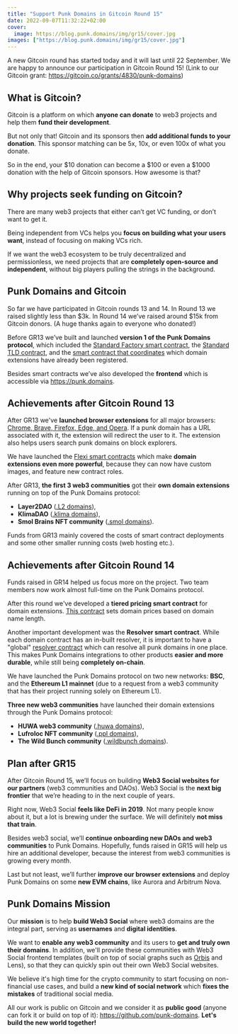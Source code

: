 ```yaml
---
title: "Support Punk Domains in Gitcoin Round 15"
date: 2022-09-07T11:32:22+02:00
cover:
  image: https://blog.punk.domains/img/gr15/cover.jpg
images: ["https://blog.punk.domains/img/gr15/cover.jpg"]
---
```


A new Gitcoin round has started today and it will last until 22 September. We are happy to announce our participation in Gitcoin Round 15! (Link to our Gitcoin grant: https://gitcoin.co/grants/4830/punk-domains)

## What is Gitcoin?

Gitcoin is a platform on which **anyone can donate** to web3 projects and help them **fund their development**.

But not only that! Gitcoin and its sponsors then **add additional funds to your donation**. This sponsor matching can be 5x, 10x, or even 100x of what you donate.

So in the end, your $10 donation can become a $100 or even a $1000 donation with the help of Gitcoin sponsors. How awesome is that?

## Why projects seek funding on Gitcoin?

There are many web3 projects that either can’t get VC funding, or don’t want to get it.

Being independent from VCs helps you **focus on building what your users want**, instead of focusing on making VCs rich.

If we want the web3 ecosystem to be truly decentralized and permissionless, we need projects that are **completely open-source and independent**, without big players pulling the strings in the background.

## Punk Domains and Gitcoin

So far we have participated in Gitcoin rounds 13 and 14. In Round 13 we raised slightly less than $3k. In Round 14 we’ve raised around $15k from Gitcoin donors. (A huge thanks again to everyone who donated!)

Before GR13 we’ve built and launched **version 1 of the Punk Domains protocol**, which included the [Standard Factory smart contract](https://github.com/punk-domains/punk-contracts/blob/main/contracts/factories/standard/PunkTLDFactory.sol), the [Standard TLD contract](https://github.com/punk-domains/punk-contracts/blob/main/contracts/factories/standard/PunkTLD.sol), and the [smart contract that coordinates](https://github.com/punk-domains/punk-contracts/blob/main/contracts/PunkForbiddenTlds.sol) which domain extensions have already been registered. 

Besides smart contracts we’ve also developed the **frontend** which is accessible via https://punk.domains.

## Achievements after Gitcoin Round 13

After GR13 we've **launched browser extensions** for all major browsers: [Chrome, Brave, Firefox, Edge, and Opera](https://punk.domains/#/browser). If a punk domain has a URL associated with it, the extension will redirect the user to it. The extension also helps users search punk domains on block explorers.

We have launched the [Flexi smart contracts](https://github.com/punk-domains/punk-contracts/tree/main/contracts/factories/flexi) which make **domain extensions even more powerful**, because they can now have custom images, and feature new contract roles.

After GR13, **the first 3 web3 communities** got their **own domain extensions** running on top of the Punk Domains protocol:

- **Layer2DAO** ([.L2 domains](https://punk.domains/#/partners/l2dao)), 
- **KlimaDAO** ([.klima domains](https://www.kns.earth/)), 
- **Smol Brains NFT community** ([.smol domains](https://smol.domains/)).

Funds from GR13 mainly covered the costs of smart contract deployments and some other smaller running costs (web hosting etc.).

## Achievements after Gitcoin Round 14

Funds raised in GR14 helped us focus more on the project. Two team members now work almost full-time on the Punk Domains protocol.

After this round we've developed a **tiered pricing smart contract** for domain extensions. [This contract](https://github.com/punk-domains/punk-contracts/blob/main/contracts/nft/angel/PunkAngelMinter.sol) sets domain prices based on domain name length. 

Another important development was the **Resolver smart contract**. While each domain contract has an in-built resolver, it is important to have a "global" [resolver contract](https://github.com/punk-domains/punk-contracts/blob/main/contracts/resolver/PunkResolverV1.sol) which can resolve all punk domains in one place. This makes Punk Domains integrations to other products **easier and more durable**, while still being **completely on-chain**.

We have launched the Punk Domains protocol on two new networks: **BSC**, and the **Ethereum L1 mainnet** (due to a request from a web3 community that has their project running solely on Ethereum L1).

**Three new web3 communities** have launched their domain extensions through the Punk Domains protocol: 

- **HUWA web3 community** ([.huwa domains](https://punk.domains/#/partners/huwa)), 
- **Lufroloc NFT community** ([.ppl domains](https://ppl.domains/#/)), 
- **The Wild Bunch community** ([.wildbunch domains](https://twb.punk.domains/#/)).

## Plan after GR15

After Gitcoin Round 15, we’ll focus on building **Web3 Social websites for our partners** (web3 communities and DAOs). Web3 Social is the **next big frontier** that we’re heading to in the next couple of years. 

Right now, Web3 Social **feels like DeFi in 2019**. Not many people know about it, but a lot is brewing under the surface. We will definitely **not miss that train**.

Besides web3 social, we’ll **continue onboarding new DAOs and web3 communities** to Punk Domains. Hopefully, funds raised in GR15 will help us hire an additional developer, because the interest from web3 communities is growing every month.

Last but not least, we’ll further **improve our browser extensions** and deploy Punk Domains on some **new EVM chains**, like Aurora and Arbitrum Nova.

## Punk Domains Mission

Our **mission** is to help **build Web3 Social** where web3 domains are the integral part, serving as **usernames** and **digital identities**. 

We want to **enable any web3 community** and its users to **get and truly own their domains**. In addition, we'll provide these communities with Web3 Social frontend templates (built on top of social graphs such as [Orbis](https://orbis.club) and Lens), so that they can quickly spin out their own Web3 Social websites.

We believe it's high time for the crypto community to start focusing on non-financial use cases, and build a **new kind of social network** which **fixes the mistakes** of traditional social media.

All our work is public on Gitcoin and we consider it as **public good** (anyone can fork it or build on top of it): https://github.com/punk-domains. **Let's build the new world together!**
